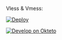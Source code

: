 
Vless & Vmess: 

[![Deploy](https://www.herokucdn.com/deploy/button.png)](https://heroku.com/deploy?template=https://github.com/pinkzizuan/helloword.git)


[![Develop on Okteto](https://okteto.com/develop-okteto.svg)](https://cloud.okteto.com/deploy)




